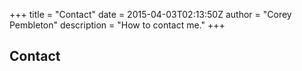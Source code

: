 +++
title = "Contact"
date = 2015-04-03T02:13:50Z
author = "Corey Pembleton"
description = "How to contact me."
+++

## Contact

